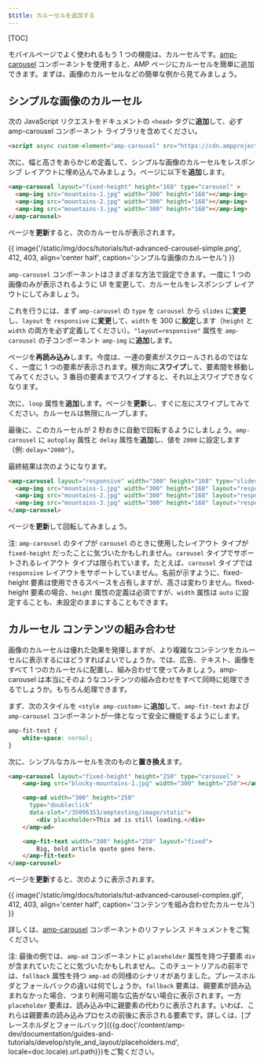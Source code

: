```yaml
---
$title: カルーセルを追加する
---
```


[TOC]

モバイルページでよく使われるもう 1 つの機能は、カルーセルです。[amp-carousel](/ja/docs/reference/components/amp-carousel.html) コンポーネントを使用すると、AMP ページにカルーセルを簡単に追加できます。まずは、画像のカルーセルなどの簡単な例から見てみましょう。

## シンプルな画像のカルーセル

次の JavaScript リクエストをドキュメントの `<head>` タグに**追加**して、必ず amp-carousel コンポーネント ライブラリを含めてください。

```html
<script async custom-element="amp-carousel" src="https://cdn.ampproject.org/v0/amp-carousel-0.1.js"></script>
```

次に、幅と高さをあらかじめ定義して、シンプルな画像のカルーセルをレスポンシブ レイアウトに埋め込んでみましょう。ページに以下を**追加**します。

```html
<amp-carousel layout="fixed-height" height="168" type="carousel" >
  <amp-img src="mountains-1.jpg" width="300" height="168"></amp-img>
  <amp-img src="mountains-2.jpg" width="300" height="168"></amp-img>
  <amp-img src="mountains-3.jpg" width="300" height="168"></amp-img>
</amp-carousel>
```

ページを**更新**すると、次のカルーセルが表示されます。

{{ image('/static/img/docs/tutorials/tut-advanced-carousel-simple.png', 412, 403, align='center half', caption='シンプルな画像のカルーセル') }}

`amp-carousel` コンポーネントはさまざまな方法で設定できます。一度に 1 つの画像のみが表示されるように UI を変更して、カルーセルをレスポンシブ レイアウトにしてみましょう。

これを行うには、まず `amp-carousel` の `type` を `carousel` から `slides` に**変更**し、`layout` を `responsive` に**変更**して、`width` を 300 に**設定**します（`height` と `width` の両方を必ず定義してください）。`"layout=responsive"` 属性を `amp-carousel` の子コンポーネント `amp-img` に**追加**します。

ページを**再読み込み**します。今度は、一連の要素がスクロールされるのではなく、一度に 1 つの要素が表示されます。横方向に**スワイプ**して、要素間を移動してみてください。3 番目の要素までスワイプすると、それ以上スワイプできなくなります。

次に、`loop` 属性を**追加**します。ページを**更新**し、すぐに左にスワイプしてみてください。カルーセルは無限にループします。

最後に、このカルーセルが 2 秒おきに自動で回転するようにしましょう。`amp-carousel` に `autoplay` 属性と `delay` 属性を**追加**し、値を `2000` に設定します（例: `delay="2000"`）。

最終結果は次のようになります。

```html
<amp-carousel layout="responsive" width="300" height="168" type="slides" autoplay delay="2000" loop>
  <amp-img src="mountains-1.jpg" width="300" height="168" layout="responsive"></amp-img>
  <amp-img src="mountains-2.jpg" width="300" height="168" layout="responsive"></amp-img>
  <amp-img src="mountains-3.jpg" width="300" height="168" layout="responsive"></amp-img>
</amp-carousel>
```

ページを**更新**して回転してみましょう。

注: `amp-carousel` のタイプが `carousel` のときに使用したレイアウト タイプが `fixed-height` だったことに気づいたかもしれません。`carousel` タイプでサポートされるレイアウト タイプは限られています。たとえば、`carousel` タイプでは `responsive` レイアウトをサポートしていません。名前が示すように、fixed-height 要素は使用できるスペースを占有しますが、高さは変わりません。fixed-height 要素の場合、`height` 属性の定義は必須ですが、`width` 属性は `auto` に設定することも、未設定のままにすることもできます。

## カルーセル コンテンツの組み合わせ

画像のカルーセルは優れた効果を発揮しますが、より複雑なコンテンツをカルーセルに表示するにはどうすればよいでしょうか。では、広告、テキスト、画像をすべて 1 つのカルーセルに配置し、組み合わせて使ってみましょう。amp-carousel は本当にそのようなコンテンツの組み合わせをすべて同時に処理できるでしょうか。もちろん処理できます。

まず、次のスタイルを `<style amp-custom>` に**追加**して、`amp-fit-text` および `amp-carousel` コンポーネントが一体となって安全に機能するようにします。

```css
amp-fit-text {
    white-space: normal;
}
```

次に、シンプルなカルーセルを次のものと**置き換え**ます。

```html
<amp-carousel layout="fixed-height" height="250" type="carousel" >
    <amp-img src="blocky-mountains-1.jpg" width="300" height="250"></amp-img>

    <amp-ad width="300" height="250"
      type="doubleclick"
      data-slot="/35096353/amptesting/image/static">
        <div placeholder>This ad is still loading.</div>
    </amp-ad>

    <amp-fit-text width="300" height="250" layout="fixed">
        Big, bold article quote goes here.
    </amp-fit-text>
</amp-carousel>
```

ページを**更新**すると、次のように表示されます。

{{ image('/static/img/docs/tutorials/tut-advanced-carousel-complex.gif', 412, 403, align='center half', caption='コンテンツを組み合わせたカルーセル') }}

詳しくは、[amp-carousel](/ja/docs/reference/components/amp-carousel.html) コンポーネントのリファレンス ドキュメントをご覧ください。

注: 最後の例では、`amp-ad` コンポーネントに `placeholder` 属性を持つ子要素 `div` が含まれていたことに気づいたかもしれません。このチュートリアルの前半では、`fallback` 属性を持つ `amp-ad` の同様のシナリオがありました。プレースホルダとフォールバックの違いは何でしょうか。`fallback` 要素は、親要素が読み込まれなかった場合、つまり利用可能な広告がない場合に表示されます。一方 `placeholder` 要素は、読み込み中に親要素の代わりに表示されます。いわば、これらは親要素の読み込みプロセスの前後に表示される要素です。詳しくは、[プレースホルダとフォールバック]({{g.doc('/content/amp-dev/documentation/guides-and-tutorials/develop/style_and_layout/placeholders.md', locale=doc.locale).url.path}})をご覧ください。
